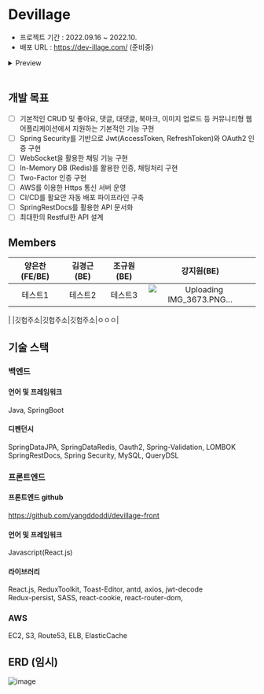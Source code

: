 # Devillage
- 프로젝트 기간 : 2022.09.16 ~ 2022.10.
- 배포 URL : https://dev-illage.com/ (준비중)
<details>
    <summary>Preview</summary>

![image](https://user-images.githubusercontent.com/97802103/194878762-84c284c9-c507-46ff-bcc1-92b8d743eb57.png)
![image](https://user-images.githubusercontent.com/97802103/194982365-96b59c55-b8f4-4b46-8191-58475812c37e.png)

</details>
<br>

## 개발 목표

- [ ] 기본적인 CRUD 및 좋아요, 댓글, 대댓글, 북마크, 이미지 업로드 등 커뮤니티형 웹 어플리케이션에서 지원하는 기본적인 기능 구현
- [ ] Spring Security를 기반으로 Jwt(AccessToken, RefreshToken)와 OAuth2 인증 구현
- [ ] WebSocket을 활용한 채팅 기능 구현
- [ ] In-Memory DB (Redis)를 활용한 인증, 채팅처리 구현
- [ ] Two-Factor 인증 구현
- [ ] AWS를 이용한 Https 통신 서버 운영
- [ ] CI/CD를 활요안 자동 배포 파이프라인 구축
- [ ] SpringRestDocs를 활용한 API 문서화
- [ ] 최대한의 Restful한 API 설계

## Members

|양은찬(FE/BE)|김경근(BE)|조규원(BE)|강지원(BE)|
|:--:|:--:|:--:|:--:|
|테스트1|테스트2|테스트3|![Uploading IMG_3673.PNG…]()
|
|깃헙주소|깃헙주소|깃헙주소|ㅇㅇㅇ|

## 기술 스택

### 백엔드

#### 언어 및 프레임워크

Java, SpringBoot

#### 디펜던시

SpringDataJPA, SpringDataRedis, Oauth2, Spring-Validation, LOMBOK <br />
SpringRestDocs, Spring Security, MySQL, QueryDSL

### 프론트엔드

#### 프론트엔드 github

https://github.com/yangddoddi/devillage-front

#### 언어 및 프레임워크

Javascript(React.js)

#### 라이브러리

React.js, ReduxToolkit, Toast-Editor, antd, axios, jwt-decode <br />
Redux-persist, SASS, react-cookie, react-router-dom, 

### AWS

EC2, S3, Route53, ELB, ElasticCache

## ERD (임시)

![image](https://user-images.githubusercontent.com/97802103/194982858-22b0f4aa-f46d-4ae8-8679-c5aeae977629.png)

